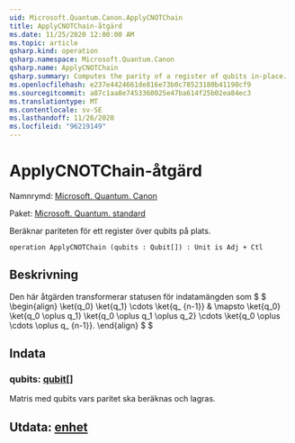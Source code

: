 ```yaml
---
uid: Microsoft.Quantum.Canon.ApplyCNOTChain
title: ApplyCNOTChain-åtgärd
ms.date: 11/25/2020 12:00:00 AM
ms.topic: article
qsharp.kind: operation
qsharp.namespace: Microsoft.Quantum.Canon
qsharp.name: ApplyCNOTChain
qsharp.summary: Computes the parity of a register of qubits in-place.
ms.openlocfilehash: e237e4424661de816e73b0c78523180b41190cf9
ms.sourcegitcommit: a87c1aa8e7453360025e47ba614f25b02ea84ec3
ms.translationtype: MT
ms.contentlocale: sv-SE
ms.lasthandoff: 11/26/2020
ms.locfileid: "96219149"
---
```

# <a name="applycnotchain-operation"></a>ApplyCNOTChain-åtgärd

Namnrymd: [Microsoft. Quantum. Canon](xref:Microsoft.Quantum.Canon)

Paket: [Microsoft. Quantum. standard](https://nuget.org/packages/Microsoft.Quantum.Standard)


Beräknar pariteten för ett register över qubits på plats.

```qsharp
operation ApplyCNOTChain (qubits : Qubit[]) : Unit is Adj + Ctl
```


## <a name="description"></a>Beskrivning

Den här åtgärden transformerar statusen för indatamängden som $ $ \begin{align} \ket{q_0} \ket{q_1} \cdots \ket{q_ {n-1}} & \mapsto \ket{q_0} \ket{q_0 \oplus q_1} \ket{q_0 \oplus q_1 \oplus q_2} \cdots \ket{q_0 \oplus \cdots \oplus q_ {n-1}}.
\end{align} $ $

## <a name="input"></a>Indata

### <a name="qubits--qubit"></a>qubits: [qubit](xref:microsoft.quantum.lang-ref.qubit)[]

Matris med qubits vars paritet ska beräknas och lagras.



## <a name="output--unit"></a>Utdata: [enhet](xref:microsoft.quantum.lang-ref.unit)

